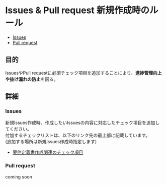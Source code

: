 # Issues & Pull request 新規作成時のルール
- [Issues](#issues)
- [Pull request](#pull-request)

## 目的
IssuesやPull requestに必須チェック項目を追加することにより、**進捗管理向上や抜け漏れの防止**を図る。

## 詳細
### Issues
新規Issues作成時、作成したいIssuesの内容に対応したチェック項目を追加してください。<br>
付加するチェックリストは、以下のリンク先の最上部に記載しています。<br>
(追加する場所は新規Issues作成時指定します)
- [要件定義書作成関連のチェック項目](../../wiki/Check-list-during-RD-creation)

### Pull request
coming soon

